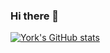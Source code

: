 ### Hi there 👋

<!--
**ysmintor/ysmintor** is a ✨ _special_ ✨ repository because its `README.md` (this file) appears on your GitHub profile.

Here are some ideas to get you started:

- 🔭 I’m currently working on ...
- 🌱 I’m currently learning ...
- 👯 I’m looking to collaborate on ...
- 🤔 I’m looking for help with ...
- 💬 Ask me about ...
- 📫 How to reach me: ...
- 😄 Pronouns: ...
- ⚡ Fun fact: ...
-->

[![York's GitHub stats](https://github-readme-stats.vercel.app/api?username=ysmintor&count_private=true&show_icons=true&theme=radical)](https://github.com/ysmintor)
